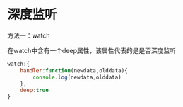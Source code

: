 # 深度监听

方法一：watch

 在watch中含有一个deep属性，该属性代表的是是否深度监听

```javascript
watch:{
    handler:function(newdata,olddata){
        console.log(newdata,olddata)
    },
    deep:true
}
```

​	

